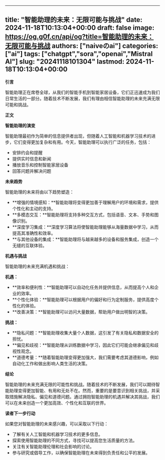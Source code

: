 
---
title: "智能助理的未来：无限可能与挑战"
date: 2024-11-18T10:13:04+00:00
draft: false
image: https://og.g0f.cn/api/og?title=智能助理的未来：无限可能与挑战
authors: ["naiveのai"]
categories: ["ai"]
tags: ["chatgpt","sora","openai","Mistral AI"]
slug: "20241118101304"
lastmod: 2024-11-18T10:13:04+00:00
---
**引言**

智能助理正在席卷全球，从我们的智能手机到智能家居设备，它们正迅速成为我们日常生活的一部分。随着技术不断发展，我们有理由相信智能助理的未来充满无限可能和挑战。

**正文**

**智能助理的演变**

智能助理最初作为简单的信息提供者出现，但随着人工智能和机器学习技术的进步，它们变得更加复杂和有用。今天，智能助理可以执行广泛的任务，包括：

- 安排约会和提醒
- 提供实时信息和新闻
- 播放音乐和控制智能家居设备
- 回答问题并解决问题

**未来趋势**

智能助理的未来将由以下趋势塑造：

* **增强的情境感知：**智能助理将变得更加善于理解用户的环境和需求，提供个性化和主动的支持。
* **多模态交互：**智能助理将支持多种交互方式，包括语音、文本、手势和图像识别。
* **深度学习集成：**深度学习算法将使智能助理能够从海量数据中学习，从而提高其准确性和效率。
* **与其他设备的集成：**智能助理将与越来越多的设备和服务集成，创造一个无缝的互联体验。

**机遇与挑战**

智能助理的未来充满机遇和挑战：

**机遇：**

* **效率和便利性：**智能助理可以自动化任务并提供信息，从而提高个人和企业的效率。
* **个性化体验：**智能助理可以根据用户的偏好和行为定制服务，提供高度个性化的体验。
* **改善决策：**智能助理可以访问大量数据，帮助用户做出明智的决策。

**挑战：**

* **隐私问题：**智能助理收集大量个人数据，这引发了有关隐私和数据安全的担忧。
* **偏见和歧视：**智能助理从训练数据中学习，因此它们可能会继承偏见和歧视性观念。
* **道德考量：**随着智能助理变得更加强大，我们需要考虑其道德影响，例如自动化工作和做出影响人类生活的决策。

**结论**

智能助理的未来充满无限的可能性和挑战。随着技术的不断发展，我们可以期待智能助理变得更加智能、有用和无处不在。然而，重要的是要意识到相关挑战，并采取措施解决隐私、偏见和道德问题。通过拥抱智能助理的机遇并解决其挑战，我们可以在未来创造一个更加高效、个性化和互联的世界。

**读者下一步行动**

如果您对智能助理的未来感兴趣，可以采取以下行动：

* 了解有关人工智能和机器学习技术的更多信息。
* 探索使用智能助理的不同方式，寻找可以提高您生活质量的方法。
* 关注有关智能助理伦理和社会影响的讨论。
* 参与研究或倡导工作，以确保智能助理在未来得到负责任和公平的发展。